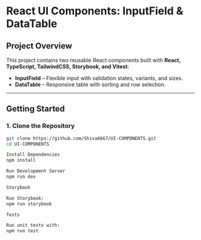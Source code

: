 # React UI Components: InputField & DataTable

## Project Overview
This project contains two reusable React components built with **React, TypeScript, TailwindCSS, Storybook, and Vitest**:

- **InputField** – Flexible input with validation states, variants, and sizes.  
- **DataTable** – Responsive table with sorting and row selection.  

---

## Getting Started

### 1. Clone the Repository
```bash
git clone https://github.com/Shiva6667/UI-COMPONENTS.git
cd UI-COMPONENTS

Install Dependencies
npm install

Run Development Server
npm run dev

Storybook

Run Storybook:
npm run storybook

Tests

Run unit tests with:
npm run test
